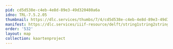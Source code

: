 ```yaml
---
pid: cd5d538e-c4eb-4e8d-89e3-49d320480a6a
idno: TRL-7.5.2.05
thumbnail: https://dlc.services/thumbs/7/4/cd5d538e-c4eb-4e8d-89e3-49d320480a6a/full/400,339/0/default.jpg
manifest: https://dlc.services/iiif-resource/delft/string1string2string3/kaartenproject-2007/TRL-7.5.2.05
order: '532'
layout: map
collection: kaartenproject
---
```

